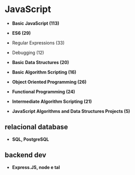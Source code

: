 # JavaScript

- **Basic JavaScript (113)**
- **ES6 (29)**

- Regular Expressions (33)
- Debugging (12)

- **Basic Data Structures (20)**
- **Basic Algorithm Scripting (16)**
- **Object Oriented Programming (26)**
- **Functional Programming (24)**
- **Intermediate Algorithm Scripting (21)**
- **JavaScript Algorithms and Data Structures Projects (5)**

## relacional database

- **SQL, PostgreSQL**

## backend dev

- **Express.JS, node e tal**
